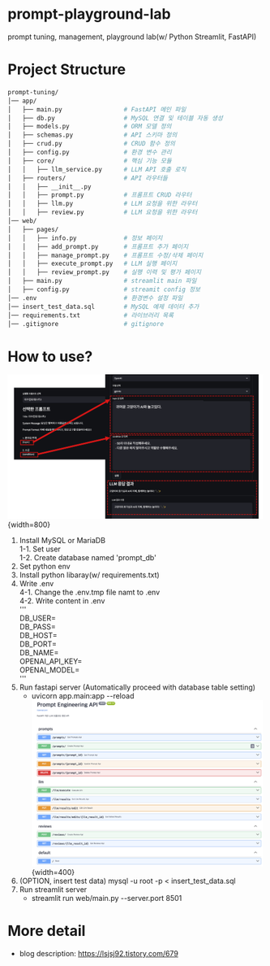 # prompt-playground-lab  
prompt tuning, management, playground lab(w/ Python Streamlit, FastAPI)

# Project Structure  
```bash  
prompt-tuning/   
│── app/     
│   ├── main.py                 # FastAPI 메인 파일
│   ├── db.py                   # MySQL 연결 및 테이블 자동 생성  
│   ├── models.py               # ORM 모델 정의  
│   ├── schemas.py              # API 스키마 정의  
│   ├── crud.py                 # CRUD 함수 정의  
│   ├── config.py               # 환경 변수 관리  
│   ├── core/                   # 핵심 기능 모듈    
│   │   ├── llm_service.py      # LLM API 호출 로직  
│   ├── routers/                # API 라우터들  
│   │   ├── __init__.py      
│   │   ├── prompt.py           # 프롬프트 CRUD 라우터  
│   │   ├── llm.py              # LLM 요청을 위한 라우터               
│   │   ├── review.py           # LLM 요청을 위한 라우터             
│── web/                  
│   ├── pages/                    
│   │   ├── info.py             # 정보 페이지  
│   │   ├── add_prompt.py       # 프롬프트 추가 페이지  
│   │   ├── manage_prompt.py    # 프롬프트 수정/삭제 페이지  
│   │   ├── execute_prompt.py   # LLM 실행 페이지  
│   │   ├── review_prompt.py    # 실행 이력 및 평가 페이지  
│   ├── main.py                 # streamlit main 파일  
│   ├── config.py               # streamit config 정보  
│── .env                        # 환경변수 설정 파일  
│── insert_test_data.sql        # MySQL 예제 데이터 추가  
│── requirements.txt            # 라이브러리 목록  
│── .gitignore                  # gitignore  
```

# How to use?

![info](asset/info.png){width=800}  

1. Install MySQL or MariaDB  
    1-1. Set user  
    1-2. Create database named 'prompt_db'  
2. Set python env  
3. Install python libaray(w/ requirements.txt)  
4. Write .env  
    4-1. Change the .env.tmp file namt to .env  
    4-2. Write content in .env  
    '''   
    DB_USER=    
    DB_PASS=     
    DB_HOST=    
    DB_PORT=      
    DB_NAME=    
    OPENAI_API_KEY=    
    OPENAI_MODEL=    
    '''  
5. Run fastapi server (Automatically proceed with database table setting)   
    - uvicorn app.main:app --reload   
    ![info](asset/api.png){width=400}   
6. (OPTION, insert test data) mysql -u root -p < insert_test_data.sql  
7. Run streamlit server  
    - streamlit run web/main.py --server.port 8501  

# More detail
- blog description: https://lsjsj92.tistory.com/679

